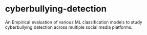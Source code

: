 # cyberbullying-detection
An Empirical evaluation of various ML classification models to study cyberbullying detection across multiple social media platforms. 
